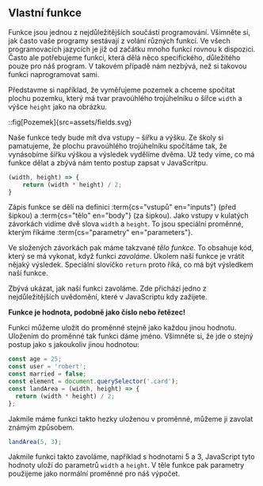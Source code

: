## Vlastní funkce

Funkce jsou jednou z nejdůležitějších součástí programování. Všimněte si, jak často vaše programy sestávají z volání různých funkcí. Ve všech programovacích jazycích je již od začátku mnoho funkcí rovnou k dispozici. Často ale potřebujeme funkci, která dělá něco specifického, důležitého pouze pro náš program. V takovém případě nám nezbývá, než si takovou funkci naprogramovat sami.

Představme si například, že vyměřujeme pozemek a chceme spočítat plochu pozemku, který má tvar pravoúhlého trojúhelníku o šířce `width` a výšce `height` jako na obrázku.

::fig[Pozemek]{src=assets/fields.svg}

Naše funkce tedy bude mít dva vstupy – šířku a výšku. Ze školy si pamatujeme, že plochu pravoúhlého trojúhelníku spočítáme tak, že vynásobíme šířku výškou a výsledek vydělíme dvěma. Už tedy víme, co má funkce dělat a zbývá nám tento postup zapsat v JavaScritpu.

<!-- prettier-ignore -->
```js
(width, height) => {
	return (width * height) / 2;
}
```

Zápis funkce se dělí na definici :term{cs="vstupů" en="inputs"} (před šipkou) a :term{cs="tělo" en="body"} (za šipkou). Jako vstupy v kulatých závorkách vidíme dvě slova `width` a `height`. To jsou speciální proměnné, kterým říkáme :term{cs="parametry" en="parameters"}.

Ve složených závorkách pak máme takzvané _tělo funkce_. To obsahuje kód, který se má vykonat, když funkci _zavoláme_. Úkolem naší funkce je vrátit nějaký výsledek. Speciální slovíčko `return` proto říká, co má být výsledkem naší funkce.

Zbývá ukázat, jak naší funkci zavoláme. Zde přichází jedno z nejdůležitějších uvědomění, které v JavaScriptu kdy zažijete.

**Funkce je hodnota, podobně jako číslo nebo řetězec!**

Funkci můžeme uložit do proměnné stejně jako každou jinou hodnotu. Uložením do proměnné tak funkci dáme jméno. Všimněte si, že jde o stejný postup jako s jakoukoliv jinou hodnotou:

```js
const age = 25;
const user = 'robert';
const married = false;
const element = document.querySelector('.card');
const landArea = (width, height) => {
  return (width * height) / 2;
};
```

Jakmile máme funkci takto hezky uloženou v proměnné, můžeme ji zavolat známým způsobem.

```js
landArea(5, 3);
```

Jakmile funkci takto zavoláme, například s hodnotami 5 a 3, JavaScript tyto hodnoty uloží do parametrů `width` a `height`. V těle funkce pak parametry použijeme jako normální proměnné pro náš výpočet.
